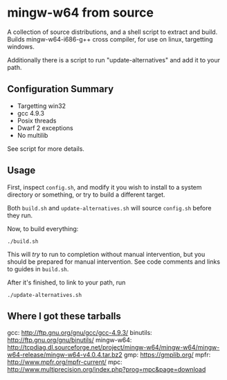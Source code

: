 mingw-w64 from source
=====================

A collection of source distributions, and a shell script to extract and build.
Builds mingw-w64-i686-g++ cross compiler, for use on linux, targetting windows.

Additionally there is a script to run "update-alternatives" and add it to your
path.

Configuration Summary
---------------------

- Targetting win32
- gcc 4.9.3
- Posix threads
- Dwarf 2 exceptions
- No multilib

See script for more details.

Usage
-----

First, inspect `config.sh`, and modify it you wish to install to a system directory or something, or try to build a different target.

Both `build.sh` and `update-alternatives.sh` will source `config.sh` before they run.

Now, to build everything:

```
./build.sh
```

This will *try* to run to completion without manual intervention, but you should be prepared for manual intervention.
See code comments and links to guides in `build.sh`.

After it's finished, to link to your path, run

```
./update-alternatives.sh
```

Where I got these tarballs
--------------------------

gcc:        http://ftp.gnu.org/gnu/gcc/gcc-4.9.3/
binutils:   http://ftp.gnu.org/gnu/binutils/
mingw-w64:  http://tcpdiag.dl.sourceforge.net/project/mingw-w64/mingw-w64/mingw-w64-release/mingw-w64-v4.0.4.tar.bz2
gmp:        https://gmplib.org/
mpfr:       http://www.mpfr.org/mpfr-current/
mpc:        http://www.multiprecision.org/index.php?prog=mpc&page=download
